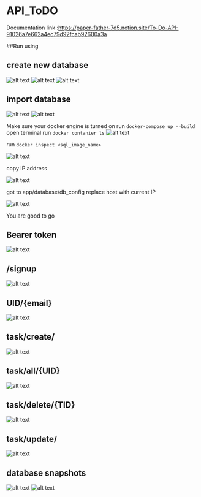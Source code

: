 # API_ToDO

Documentation link :https://paper-father-7d5.notion.site/To-Do-API-91026a7e662a4ec79d92fcab92600a3a


##Run using 
## create new database 
![alt text](image-9.png)
![alt text](image-10.png)
![alt text](image-11.png)

## import database 
![alt text](image-12.png)
![alt text](image-13.png)


Make sure your docker engine is turned on
run ```docker-compose up --build```
open terminal run ```docker contanier ls```
![alt text](image-14.png)

run ```docker inspect <sql_image_name>```

![alt text](image-15.png)

copy IP address 

![alt text](image-16.png)

got to app/database/db_config
replace host with current IP

![alt text](image-17.png)

You are good to go 

## Bearer token
![alt text](image-8.png)

## /signup
![alt text](image.png)

## UID/{email}
![alt text](image-1.png)

## task/create/
![alt text](image-2.png)


## task/all/{UID}
![alt text](image-3.png)

## task/delete/{TID}
![alt text](image-4.png)

## task/update/
![alt text](image-5.png)


## database snapshots
![alt text](image-6.png)
![alt text](image-7.png)
